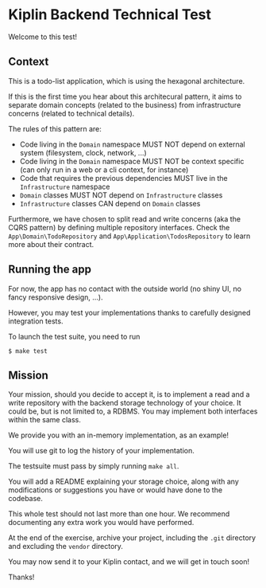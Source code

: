 # Kiplin Backend Technical Test

Welcome to this test!

## Context
This is a todo-list application, which is using the hexagonal architecture.

If this is the first time you hear about this architecural pattern, it aims to separate domain concepts (related to the business) from infrastructure concerns (related to technical details).

The rules of this pattern are:
  - Code living in the `Domain` namespace MUST NOT depend on external system (filesystem, clock, network, ...)
  - Code living in the `Domain` namespace MUST NOT be context specific (can only run in a web or a cli context, for instance)
  - Code that requires the previous dependencies MUST live in the `Infrastructure` namespace
  - `Domain` classes MUST NOT depend on `Infrastructure` classes
  - `Infrastructure` classes CAN depend on `Domain` classes

Furthermore, we have chosen to split read and write concerns (aka the CQRS pattern) by defining multiple repository interfaces. Check the `App\Domain\TodoRepository` and `App\Application\TodosRepository` to learn more about their contract.

## Running the app
For now, the app has no contact with the outside world (no shiny UI, no fancy responsive design, ...).

However, you may test your implementations thanks to carefully designed integration tests.

To launch the test suite, you need to run

```
$ make test
```

## Mission
Your mission, should you decide to accept it, is to implement a read and a write repository with the backend storage technology of your choice. It could be, but is not limited to, a RDBMS. You may implement both interfaces within the same class.

We provide you with an in-memory implementation, as an example!

You will use git to log the history of your implementation.

The testsuite must pass by simply running `make all`.

You will add a README explaining your storage choice, along with any modifications or suggestions you have or would have done to the codebase.

This whole test should not last more than one hour. We recommend documenting any extra work you would have performed.

At the end of the exercise, archive your project, including the `.git` directory and excluding the `vendor` directory.

You may now send it to your Kiplin contact, and we will get in touch soon!

Thanks!
